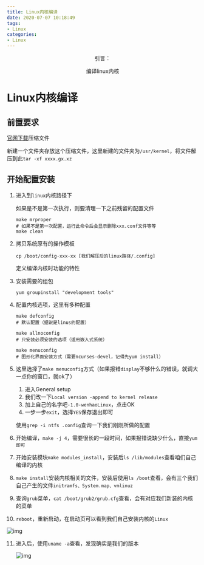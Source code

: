 ```yaml
---
title: Linux内核编译
date: 2020-07-07 10:18:49
tags:
- Linux
categories: 
- Linux
---
```




<center>
引言： 

编译linux内核

</center>

<!-- more -->


# Linux内核编译



## 前置要求

[官网下载](https://www.kernel.org/)压缩文件

新建一个文件夹存放这个压缩文件，这里新建的文件夹为`/usr/kernel`，将文件解压到此`tar -xf xxxx.gx.xz`

## 开始配置安装

1. 进入到`linux`内核路径下

   如果是不是第一次执行，则要清理一下之前残留的配置文件

   ```shell
   make mrproper
   # 如果不是第一次配置，运行此命令后会显示删除xxx.conf文件等等
   make clean
   ```

2. 拷贝系统原有的操作模板

   ```shell
   cp /boot/config-xxx-xx [我们解压后的linux路径/.config]
   ```

   定义编译内核时功能的特性

3. 安装需要的组包

   ```shell
   yum groupinstall "development tools" 
   ```

4. 配置内核选项，这里有多种配置

   ```shell
   make defconfig
   # 默认配置（据说是linus的配置）
   
   make allnoconfig
   # 只安装必须安装的选项（适用嵌入式系统）
   
   make menuconfig
   # 图形化界面安装方式（需要ncurses-devel，记得先yum install）
   ```

5. 这里选择了`make menuconfig`方式（如果报错`display`不够什么的错误，就调大一点你的窗口，就ok了）

   1. 进入General setup
   2. 我们改一下`Local version -append to kernel release`
   3. 加上自己的名字吧`-1.0-wenhaoLinux`，点击OK
   4. 一步一步`exit`，选择`YES`保存退出即可

   使用`grep -i ntfs .config`查询一下我们刚刚所做的配置

6. 开始编译，`make -j 4`，需要很长的一段时间，如果报错说缺少什么，直接`yum即可`
7. 开始安装模块`make modules_install`，安装后`ls /lib/modules`查看咱们自己编译的内核
8. `make install`安装内核相关的文件，安装后使用`ls /boot`查看，会有三个我们自己产生的文件`initramfs、System.map、vmlinuz`
9. 查询`grub`菜单，`cat /boot/grub2/grub.cfg`查看，会有对应我们新装的内核的菜单
10. `reboot`，重新启动，在启动页可以看到我们自己安装内核的`Linux`

![img](http://img.yesmylord.cn/Y2M0G9UU.png)

11. 进入后，使用`uname -a`查看，发现确实是我们的版本

    ![img](http://img.yesmylord.cn/dasjdaklsd.png)

    